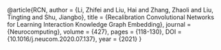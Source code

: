 @article{RCN,
   author = {Li, Zhifei and Liu, Hai and Zhang, Zhaoli and Liu, Tingting and Shu, Jiangbo},
   title = {Recalibration Convolutional Networks for Learning Interaction Knowledge Graph Embedding},
   journal = {Neurocomputing},
   volume = {427},
   pages = {118-130},
   DOI = {10.1016/j.neucom.2020.07.137},
   year = {2021}
}
